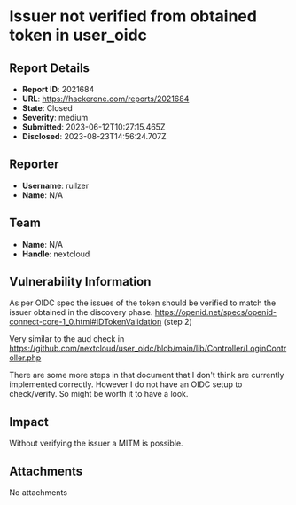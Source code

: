 # Issuer not verified from obtained token in user_oidc 

## Report Details
- **Report ID**: 2021684
- **URL**: https://hackerone.com/reports/2021684
- **State**: Closed
- **Severity**: medium
- **Submitted**: 2023-06-12T10:27:15.465Z
- **Disclosed**: 2023-08-23T14:56:24.707Z

## Reporter
- **Username**: rullzer
- **Name**: N/A

## Team
- **Name**: N/A
- **Handle**: nextcloud

## Vulnerability Information
As per OIDC spec the issues of the token should be verified to match the issuer obtained in the discovery phase.
https://openid.net/specs/openid-connect-core-1_0.html#IDTokenValidation (step 2)

Very similar to the aud check in https://github.com/nextcloud/user_oidc/blob/main/lib/Controller/LoginController.php

There are some more steps in that document that I don't think are currently implemented correctly.
However I do not have an OIDC setup to check/verify. So might be worth it to have a look.

## Impact

Without verifying the issuer a MITM is possible.

## Attachments
No attachments
